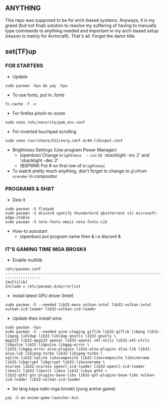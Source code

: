 ## ANYTHING
This repo was supposed to be for arch-based systems.  Anyways, it is my grand (but not final) solution to resolve my suffering of having to manually type commands to anything needed and important in my arch-based setup (reason is mainly for Archcraft). That's all. Forget the damn title.

## set(TF)up
### FOR STARTERS
* Update
```
sudo pacman -Syu && yay -Syu
```
* To use fonts, put in .fonts
```
fc-cache -f -v
```
* For firefox pinch-to-zoom
```
sudo nano /etc/security/pam_env.conf
```
* For inverted touchpad scrolling
```
sudo nano /usr/share/X11/xorg.conf.d/40-libinput.conf
```
* Brightness Settings (Use program Power Manager)
  * (openbox) Change `brightness  --inc` to `xbacklight -inc 2' and 'xbacklight -dec 2'
  * (BSPWM) Put # on first row of `brightness`
* To watch pretty much anything, don't forget to change to `glx`from `xrender` in compositor
### PROGRAMS & SH8T
* Dew it
```
sudo pacman -S flatpak
sudo pacman -S discord spotify thunderbird qbittorrent vlc microsoft-edge-stable
sudo pacman -S noto-fonts-emoji noto-fonts-cjk
```
* How-to autostart
  * (openbox) put program name then & i.e discord &
### IT'S GAMING TIME MGA BROSKII
* Enable multilib
```
/etc/pacman.conf
--------------------------------------------------------------------------------------
[multilib]
Include = /etc/pacman.d/mirrorlist
```
* Install latest GPU driver (Intel)
```
sudo pacman -S --needed lib32-mesa vulkan-intel lib32-vulkan-intel vulkan-icd-loader lib32-vulkan-icd-loader
```
* Update then install wine
```
sudo pacman -Syu
sudo pacman -S --needed wine-staging giflib lib32-giflib libpng lib32-libpng libldap lib32-libldap gnutls lib32-gnutls \
mpg123 lib32-mpg123 openal lib32-openal v4l-utils lib32-v4l-utils libpulse lib32-libpulse libgpg-error \
lib32-libgpg-error alsa-plugins lib32-alsa-plugins alsa-lib lib32-alsa-lib libjpeg-turbo lib32-libjpeg-turbo \
sqlite lib32-sqlite libxcomposite lib32-libxcomposite libxinerama lib32-libgcrypt libgcrypt lib32-libxinerama \
ncurses lib32-ncurses opencl-icd-loader lib32-opencl-icd-loader libxslt lib32-libxslt libva lib32-libva gtk3 \
lib32-gtk3 gst-plugins-base-libs lib32-gst-plugins-base-libs vulkan-icd-loader lib32-vulkan-icd-loader
```
* Ito lang kaya natin mga broskii (yung anime game)
```
yay -S an-anime-game-launcher-bin
```
